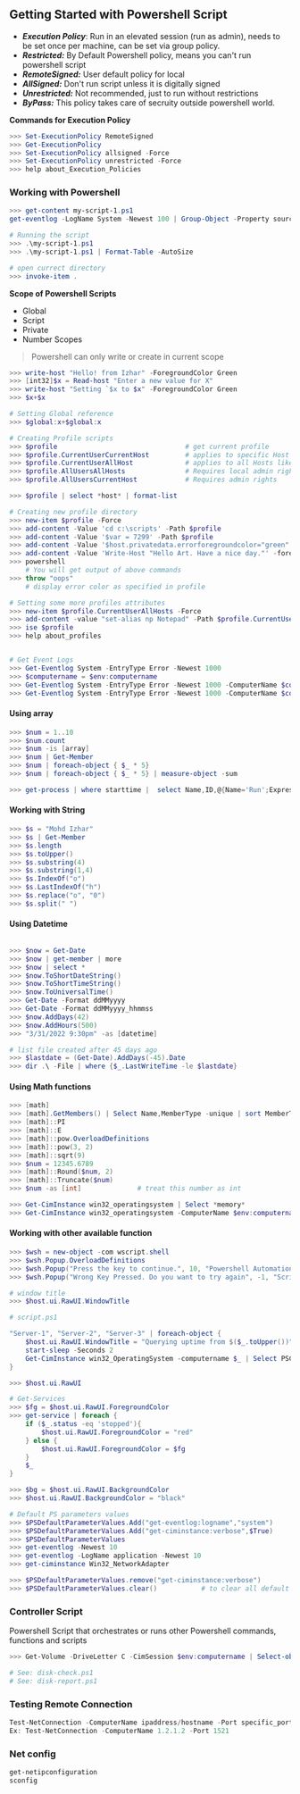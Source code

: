 ## Getting Started with Powershell Script

- ***Execution Policy***: Run in an elevated session (run as admin), needs to be set once per machine, can be set via group policy.
- ***Restricted:*** By Default Powershell policy, means you can't run powershell script
- ***RemoteSigned:*** User default policy for local
- ***AllSigned:*** Don't run script unless it is digitally signed
- ***Unrestricted:*** Not recommended, just to run without restrictions
- ***ByPass:*** This policy takes care of secruity outside powershell world.

**Commands for Execution Policy** 
```powershell
>>> Set-ExecutionPolicy RemoteSigned
>>> Get-ExecutionPolicy
>>> Set-ExecutionPolicy allsigned -Force
>>> Set-ExecutionPolicy unrestricted -Force
>>> help about_Execution_Policies
```

### Working with Powershell
```powershell
>>> get-content my-script-1.ps1
get-eventlog -LogName System -Newest 100 | Group-Object -Property source -NoElement | Sort-Object -Property count,Name -Descending

# Running the script
>>> .\my-script-1.ps1
>>> .\my-script-1.ps1 | Format-Table -AutoSize

# open currect directory
>>> invoke-item .
```

**Scope of Powershell Scripts**
- Global
- Script
- Private
- Number Scopes

> Powershell can only write or create in current scope

```powershell
>>> write-host "Hello! from Izhar" -ForegroundColor Green
>>> [int32]$x = Read-host "Enter a new value for X"
>>> write-host "Setting `$x to $x" -ForegroundColor Green
>>> $x+$x

# Setting Global reference
>>> $global:x+$global:x

# Creating Profile scripts
>>> $profile                                # get current profile
>>> $profile.CurrentUserCurrentHost         # applies to specific Host
>>> $profile.CurrentUserAllHost             # applies to all Hosts like (console, ISE, VSCode and other hosted by powershell)
>>> $profile.AllUsersAllHosts               # Requires local admin rights to create or modify
>>> $profile.AllUsersCurrentHost            # Requires admin rights

>>> $profile | select *host* | format-list

# Creating new profile directory
>>> new-item $profile -Force
>>> add-content -Value 'cd c:\scripts' -Path $profile
>>> add-content -Value '$var = 7299' -Path $profile
>>> add-content -Value '$host.privatedata.errorforegroundcolor="green"' -Path $profile
>>> add-content -Value 'Write-Host "Hello Art. Have a nice day."' -foregroundcolor magenta- -Path $profile
>>> powershell
    # You will get output of above commands
>>> throw "oops"
    # display error color as specified in profile

# Setting some more profiles attributes
>>> new-item $profile.CurrentUserAllHosts -Force
>>> add-content -value "set-alias np Notepad" -Path $profile.CurrentUserAllHosts
>>> ise $profile
>>> help about_profiles


# Get Event Logs
>>> Get-Eventlog System -EntryType Error -Newest 1000
>>> $computername = $env:computername
>>> Get-Eventlog System -EntryType Error -Newest 1000 -ComputerName $computername
>>> Get-Eventlog System -EntryType Error -Newest 1000 -ComputerName $computername | Group -Property Source -NoElement
```


#### Using array
```powershell
>>> $num = 1..10
>>> $num.count
>>> $num -is [array]
>>> $num | Get-Member
>>> $num | foreach-object { $_ * 5}
>>> $num | foreach-object { $_ * 5} | measure-object -sum

>>> get-process | where starttime |  select Name,ID,@{Name='Run';Expression={(Get-Date)-$_.starttime}} | sort Run -Descending | Select -first 5
```

#### Working with String 
```powershell
>>> $s = "Mohd Izhar"
>>> $s | Get-Member
>>> $s.length
>>> $s.toUpper()
>>> $s.substring(4)
>>> $s.substring(1,4)
>>> $s.IndexOf("o")
>>> $s.LastIndexOf("h")
>>> $s.replace("o", "0")
>>> $s.split(" ")
```

#### Using Datetime
```powershell

>>> $now = Get-Date
>>> $now | get-member | more
>>> $now | select *
>>> $now.ToShortDateString()
>>> $now.ToShortTimeString()
>>> $now.ToUniversalTime()
>>> Get-Date -Format ddMMyyyy
>>> Get-Date -Format ddMMyyyy_hhmmss
>>> $now.AddDays(42)
>>> $now.AddHours(500)
>>> "3/31/2022 9:30pm" -as [datetime]

# list file created after 45 days ago
>>> $lastdate = (Get-Date).AddDays(-45).Date
>>> dir .\ -File | where {$_.LastWriteTime -le $lastdate}
```

#### Using Math functions
```powershell
>>> [math]
>>> [math].GetMembers() | Select Name,MemberType -unique | sort MemberType,Name | more
>>> [math]::PI
>>> [math]::E
>>> [math]::pow.OverloadDefinitions
>>> [math]::pow(3, 2)
>>> [math]::sqrt(9)
>>> $num = 12345.6789
>>> [math]::Round($num, 2)
>>> [math]::Truncate($num)
>>> $num -as [int]              # treat this number as int

>>> Get-CimInstance win32_operatingsystem | Select *memory*
>>> Get-CimInstance win32_operatingsystem -ComputerName $env:computername | Select PSComputername,@{Name="TotalMemGB";Expression={$_.totalvisiblememorysize/1MB -as [int]}}, @{Name="FreeMemGB";Expression={ [math]::Round(($_.freephysicalmemory/1Mb),4)}}, @{Name="PctFreeMem";Expression = { [math]::Round(($_.freephysicalmemory/$_.totalvisiblememorysize)*100, 2)}}

```

#### Working with other available function
```powershell
>>> $wsh = new-object -com wscript.shell
>>> $wsh.Popup.OverloadDefinitions
>>> $wsh.Popup("Press the key to continue.", 10, "Powershell Automation", 0+64) 
>>> $wsh.Popup("Wrong Key Pressed. Do you want to try again", -1, "Script Error", 4+32)

# window title
>>> $host.ui.RawUI.WindowTitle

# script.ps1

"Server-1", "Server-2", "Server-3" | foreach-object {
    $host.ui.RawUI.WindowTitle = "Querying uptime from $($_.toUpper())"
    start-sleep -Seconds 2
    Get-CimInstance win32_OperatingSystem -computername $_ | Select PSComputername, LastBootUpTime, @{Name="Uptime";Expression={(Get-Date) - $_.LastBootUpTime }}
}

>>> $host.ui.RawUI

# Get-Services
>>> $fg = $host.ui.RawUI.ForegroundColor
>>> get-service | foreach {
    if ($_.status -eq 'stopped'){
        $host.ui.RawUI.ForegroundColor = "red"
    } else {
        $host.ui.RawUI.ForegroundColor = $fg
    }
    $_
}

>>> $bg = $host.ui.RawUI.BackgroundColor
>>> $host.ui.RawUI.BackgroundColor = "black"

# Default PS parameters values
>>> $PSDefaultParameterValues.Add("get-eventlog:logname","system")
>>> $PSDefaultParameterValues.Add("get-ciminstance:verbose",$True)
>>> $PSDefaultParameterValues
>>> get-eventlog -Newest 10
>>> get-eventlog -LogName application -Newest 10
>>> get-ciminstance Win32_NetworkAdapter

>>> $PSDefaultParameterValues.remove("get-ciminstance:verbose")
>>> $PSDefaultParameterValues.clear()           # to clear all default values
```

### Controller Script
Powershell Script that orchestrates or runs other Powershell commands, functions and scripts
```powershell
>>> Get-Volume -DriveLetter C -CimSession $env:computername | Select-object PSComputername,DriveLetter,Size,SizeRemaining,@{Name="PctFree";Expression={($_.SizeRemaining/$_.size)*100}}

# See: disk-check.ps1
# See: disk-report.ps1
```

### Testing Remote Connection
```powershell
Test-NetConnection -ComputerName ipaddress/hostname -Port specific_port_number
Ex: Test-NetConnection -ComputerName 1.2.1.2 -Port 1521
```

### Net config
```powershell
get-netipconfiguration
sconfig
```
